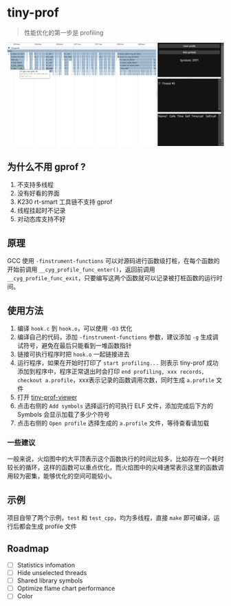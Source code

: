 # tiny-prof

> 性能优化的第一步是 profiling

![火焰图](image.png)

## 为什么不用 gprof ?

1. 不支持多线程
1. 没有好看的界面
1. K230 rt-smart 工具链不支持 gprof
1. 线程挂起时不记录
1. 对动态库支持不好

## 原理

GCC 使用 `-finstrument-functions` 可以对源码进行函数级打桩，在每个函数的开始前调用 `__cyg_profile_func_enter()`，返回前调用 `__cyg_profile_func_exit`，只要编写这两个函数就可以记录被打桩函数的运行时间。

## 使用方法

1. 编译 `hook.c` 到 `hook.o`，可以使用 `-O3` 优化
1. 编译自己的代码，添加 `-finstrument-functions` 参数，建议添加 `-g` 生成调试符号，避免在最后只能看到一堆函数指针
1. 链接可执行程序时把 `hook.o` 一起链接进去
1. 运行程序，如果在开始时打印了 `start profiling...` 则表示 tiny-prof 成功添加到程序中，程序正常退出时会打印 `end profiling, xxx records, checkout a.profile`，xxx表示记录的函数调用次数，同时生成 `a.profile` 文件
1. 打开 [tiny-prof-viewer](https://ai.b-bug.org/~huangziyi/tiny-prof-viewer/)
1. 点击右侧的 `Add symbols` 选择运行的可执行 ELF 文件，添加完成后下方的 Symbols 会显示加载了多少个符号
1. 点击右侧的 `Open profile` 选择生成的 `a.profile` 文件，等待查看请加载

### 一些建议

一般来说，火焰图中的大平顶表示这个函数执行的时间比较多，比如存在一个耗时较长的循环，这样的函数可以重点优化，而火焰图中的尖峰通常表示这里的函数调用较为密集，能够优化的空间可能较小。

## 示例

项目自带了两个示例，`test` 和 `test_cpp`，均为多线程，直接 `make` 即可编译，运行后都会生成 profile 文件

## Roadmap

- [ ] Statistics infomation
- [ ] Hide unselected threads
- [ ] Shared library symbols
- [ ] Optimize flame chart performance
- [ ] Color
